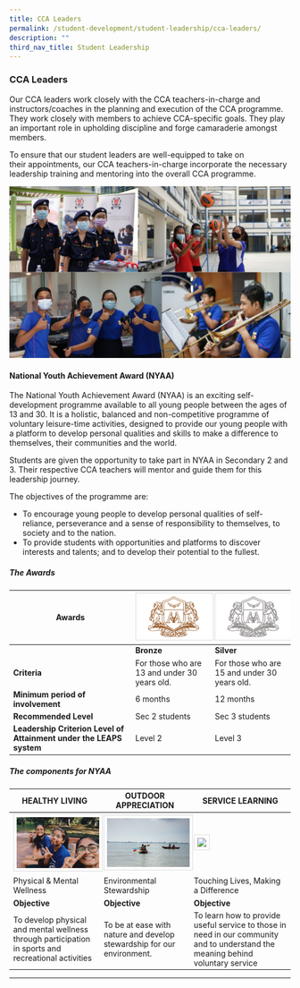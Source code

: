 ```yaml
---
title: CCA Leaders
permalink: /student-development/student-leadership/cca-leaders/
description: ""
third_nav_title: Student Leadership
---
```

### CCA Leaders

Our CCA leaders work closely with the CCA teachers-in-charge and instructors/coaches in the planning and execution of the CCA programme. They work closely with members to achieve CCA-specific goals. They play an important role in upholding discipline and forge camaraderie amongst members.

To ensure that our student leaders are well-equipped to take on their appointments, our CCA teachers-in-charge incorporate the necessary leadership training and mentoring into the overall CCA programme.

![](/images/ccaldrs.jpg)

#### National Youth Achievement Award (NYAA)

The National Youth Achievement Award (NYAA) is an exciting self-development programme available to all young people between the ages of 13 and 30. It is a holistic, balanced and non-competitive programme of voluntary leisure-time activities, designed to provide our young people with a platform to develop personal qualities and skills to make a difference to themselves, their communities and the world.

Students are given the opportunity to take part in NYAA in Secondary 2 and 3. Their respective CCA teachers will mentor and guide them for this leadership journey.

The objectives of the programme are: 
* To encourage young people to develop personal qualities of self-reliance, perseverance and a sense of responsibility to themselves, to society and to the nation.
* To provide students with opportunities and platforms to discover interests and talents; and to develop their potential to the fullest.

##### The Awards


| Awards | <img src="/images/Student%20Leadership/nyaa_bronze.png" style="width:200px; border:0.5px solid Gainsboro; padding: 5px; Align: Left">| <img src="/images/Student%20Leadership/nyaa_silver.png" style="width:200px; border:0.5px solid Gainsboro; padding: 5px; Align: Left">|
| -------- | -------- | -------- |
||<b>Bronze|<b>Silver|
|<b>Criteria|For those who are 13 and under 30 years old.|For those who are 15 and under 30 years old.|
|<b>Minimum period of involvement|6 months|12 months|
|<b>Recommended Level|Sec 2 students|Sec 3 students|
|<b>Leadership Criterion Level of Attainment under the LEAPS system|Level 2|Level 3|

##### The components for NYAA
	
|HEALTHY LIVING|OUTDOOR APPRECIATION|SERVICE LEARNING|
| -------- | -------- | -------- |
|<img src="/images/Student%20Leadership/nyaa_hl.png" style="width:300px; border:0.5px solid Gainsboro; padding: 5px; Align: Left">|<img src="/images/Student%20Leadership/nyaa_oa.png" style="width:300px; border:0.5px solid Gainsboro; padding: 5px; Align: Left">|<img src="/images/Student%20Leadership/nyaa_sl.png" style="width:300px; border:0.5px solid Gainsboro; padding: 5px; Align: Left">|
|Physical & Mental Wellness|Environmental Stewardship|Touching Lives, Making a Difference|
|<b>Objective|<b>Objective|<b>Objective|
|To develop physical and mental wellness through participation in sports and recreational activities|To be at ease with nature and develop stewardship for our environment.|To learn how to provide useful service to those in need in our community and to understand the meaning behind voluntary service|

<hr>